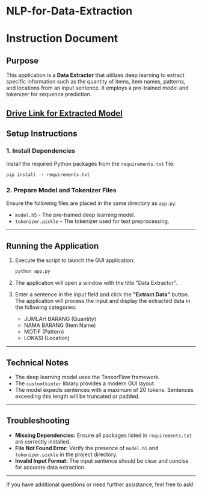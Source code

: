 # NLP-for-Data-Extraction

# Instruction Document

## Purpose
This application is a **Data Extractor** that utilizes deep learning to extract specific information such as the quantity of items, item names, patterns, and locations from an input sentence. It employs a pre-trained model and tokenizer for sequence prediction.

[Drive Link for Extracted Model](https://drive.google.com/file/d/1FF3NSg7EKEvO-OfRP7xQlUTJnVn-DY_I/view?usp=drive_link) 
---

## Setup Instructions

### 1. Install Dependencies
Install the required Python packages from the `requirements.txt` file:
```bash
pip install -r requirements.txt
```

### 2. Prepare Model and Tokenizer Files
Ensure the following files are placed in the same directory as `app.py`:
- `model.h5` - The pre-trained deep learning model.
- `tokenizer.pickle` - The tokenizer used for text preprocessing.

---

## Running the Application
1. Execute the script to launch the GUI application:
   ```bash
   python app.py
   ```

2. The application will open a window with the title "Data Extractor".

3. Enter a sentence in the input field and click the **"Extract Data"** button. The application will process the input and display the extracted data in the following categories:
   - JUMLAH BARANG (Quantity)
   - NAMA BARANG (Item Name)
   - MOTIF (Pattern)
   - LOKASI (Location)

---

## Technical Notes
- The deep learning model uses the TensorFlow framework.
- The `customtkinter` library provides a modern GUI layout.
- The model expects sentences with a maximum of 20 tokens. Sentences exceeding this length will be truncated or padded.

---

## Troubleshooting
- **Missing Dependencies:** Ensure all packages listed in `requirements.txt` are correctly installed.
- **File Not Found Error:** Verify the presence of `model.h5` and `tokenizer.pickle` in the project directory.
- **Invalid Input Format:** The input sentence should be clear and concise for accurate data extraction.

---

If you have additional questions or need further assistance, feel free to ask!
